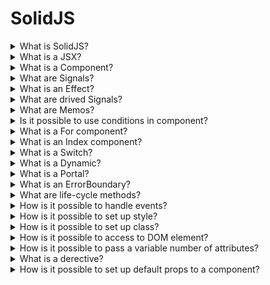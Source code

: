 # SolidJS

<details>
  <summary>What is SolidJS?</summary>

Solid is a JavaScript framework for making interactive web applications in a declarative style (it links data and classes that it uses and creates). Also it allows to use JSX, that allows using existing HTML and JavaScript knowledge to build components that can be reused throughout your app.

[More >>](https://www.solidjs.com/tutorial/introduction_basics)

</details>

<details>
  <summary>What is a JSX?</summary>

JSX is HTML-like syntax that can be used for building components. JSX adds dynamic expressions that allow you to reference variables and functions within your HTML by using the { } syntax.

It is possible to mention three main differences between JSX and HTML that prevent JSX from being seen as a superset of HTML:


* JSX does not have void elements. This means that all elements must have a closing tag or self-close;
* JSX must return a single Element;
* JSX does not support the HTML Comments.

[More >>](https://www.solidjs.com/tutorial/introduction_jsx)

</details>

<details>
  <summary>What is a Component?</summary>

Components are functions that typically return JSX and other components can call them by JSX in other components.

[More >>](https://www.solidjs.com/tutorial/introduction_components)

</details>

<details>
  <summary>What are Signals?</summary>

Signals are the cornerstone of reactivity in Solid. They contain values that change over time; when you change a signal's value, it automatically updates anything that uses it. It is needed to use ``createSignal`` function for creating the Signal.

[More >>](https://www.solidjs.com/tutorial/introduction_signals)

</details>

<details>
  <summary>What is an Effect?</summary>

An Effect is an observer that allows running side-effects that have dependencies from signals. It is possible to use ``createEffect`` or ``createRenderEffect``.

[More >>](https://www.solidjs.com/tutorial/introduction_effects)

</details>

<details>
  <summary>What are drived Signals?</summary>

A function that accesses a signal is effectively also a signal: when its wrapped signal changes, it will in turn update its readers.

[More >>](https://www.solidjs.com/tutorial/introduction_derived)

</details>

<details>
  <summary>What are Memos?</summary>

Memos are both an observer, like an effect, and a read-only signal. Since they are aware of both their dependencies and observers, they can ensure that they run only once for any change.

[More >>](https://www.solidjs.com/tutorial/introduction_memos)

</details>

<details>
  <summary>Is it possible to use conditions in component?</summary>

1. Ternary operations ``a ? componentA : componentB``;
2. Boolean expressions ``a && componentA``;
3. Show component.

[More >>](https://www.solidjs.com/tutorial/flow_show)

</details>

<details>
  <summary>What is a For component?</summary>

The ``For`` component is a way to loop over an array of objects. As the array changes, ``For`` updates or moves items in the DOM rather than recreating them. The component has ``each`` property where it is possible to pass an array and get a callback (the same as for a map). 

**Note:** an index is signal.

[More >>](https://www.solidjs.com/tutorial/flow_for)

</details>

<details>
  <summary>What is an Index component?</summary>

The ``Index`` component is a way to loop over an array of objects, which will cause less rerenders in certain situations. It has a similar signature to ``For``, except this time, the item is the signal, and the index is fixed.

**Note:** a value is signal.

[More >>](https://www.solidjs.com/tutorial/flow_index)

</details>

<details>
  <summary>What is a Switch?</summary>

Sometimes it is needed to deal with conditionals with more than 2 mutual exclusive outcomes. For this case, we have the ``Switch`` and ``Match`` components modeled roughly after JavaScript's switch/case.

[More >>](https://www.solidjs.com/tutorial/flow_switch)

</details>

<details>
  <summary>What is a Dynamic?</summary>

The ``Dynamic`` tag is useful when you render from data. It lets you pass either a string for a native element or a component function and it will render that with the rest of the provided props.

[More >>](https://www.solidjs.com/tutorial/flow_dynamic)

</details>

<details>
  <summary>What is a Portal?</summary>

The ``Portal`` component allows inserting content at the location of your choosing. By default, its elements will be rendered in a ``div`` in the ``document.body``.

[More >>](https://www.solidjs.com/tutorial/flow_portal)

</details>

<details>
  <summary>What is an ErrorBoundary?</summary>

A JavaScript error originating in the UI should not break the entire app. Error boundaries are components that catch JavaScript errors anywhere in their child component tree, log those errors, and display a fallback UI instead of the component tree that crashed.

[More >>](https://www.solidjs.com/tutorial/flow_error_boundary)

</details>

<details>
  <summary>What are life-cycle methods?</summary>

**onMount** is just a createEffect call that is non-tracking, which means it never re-runs. It is just an Effect call but it is possible to use it with confidence that it will run only once for your component, once all initial rendering is done.

[More >>](https://www.solidjs.com/tutorial/lifecycles_onmount)

**onCleanup**. It is possible to call it at any scope and it will run when that scope is triggered to re-evaluate and when it is finally disposed.

[More >>](https://www.solidjs.com/tutorial/lifecycles_oncleanup)

</details>

<details>
  <summary>How is it possible to handle events?</summary>

1. Solid supports an array syntax to call the handler with data (as the first argument) without creating additional closures:

    const handler = (data, event) => /*...*/

    <button onClick={[handler, data]}>Click Me</button>

2. It is possible to pass only hanlder:

    <div onMouseMove={handleMouseMove}>
      The mouse position is {pos().x} x {pos().y}
    </div>

3. If it is needed to support other casings or not use event delegation, you can use ``on:`` namespace to match event handlers:

    <button on:DOMContentLoaded={() => /* Do something */} >Click Me</button>

[More >>](https://www.solidjs.com/tutorial/bindings_events)

</details>

<details>
  <summary>How is it possible to set up style?</summary>

The style attribute in Solid accepts either style strings or objects. However the object form differs from Element.prototype.style and instead is a wrapper for calling style.setProperty. This means that keys take the dash-case form, such as ``background-color`` rather than ``backgroundColor``, and that any units must be explicitly provided (e.g., ``width: 500px`` rather than ``width: 500``).

[More >>](https://www.solidjs.com/tutorial/bindings_style)

</details>

<details>
  <summary>How is it possible to set up class?</summary>

Solid uses ``class`` to set the className property on an element. However, it is often convenient to conditionally set classes. For that reason, Solid has a built-in ``classList`` JSX attribute that takes an object where the key is the class name(s) and the value is a boolean expression. When true, the class is applied, and when false, it is removed.

[More >>](https://www.solidjs.com/tutorial/bindings_classlist)

</details>

<details>
  <summary>How is it possible to access to DOM element?</summary>

Refs are basically assignments, which happen at creation time before they are attached to the document DOM. Just declare a variable, pass it in as a ref attribute, and the variable will be assigned.

**Note:** it is possible to forwrd refs through props.

[More >>](https://www.solidjs.com/tutorial/bindings_refs)

</details>

<details>
  <summary>How is it possible to pass a variable number of attributes?</summary>

Sometimes your components and elements accept a variable number of attributes and it makes sense to pass them down as an object instead of individually. So, It is possible to use a spred operator.

**Note:** it is possible to forwrd refs through props.

[More >>](https://www.solidjs.com/tutorial/bindings_refs)

</details>

<details>
  <summary>What is a derective?</summary>

This is just a syntactic sugar over ref, but is useful in that it resembles typical bindings and there can be multiple bindings on the same element without conflict. This makes it a better tool for reusable DOM element behavior.

**Note:** It is possible to set up a derective by ``use:`` namespace.

[More >>](https://www.solidjs.com/tutorial/bindings_directives)

</details>

<details>
  <summary>How is it possible to set up default props to a component?</summary>

It is possibel to use ``mergeProps``, which merges potentially reactive objects together (like a nondestructive ``Object.assign``) without losing reactivity. The most common case is when setting default props components.

[More >>](https://www.solidjs.com/tutorial/props_defaults)

</details>
